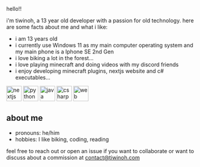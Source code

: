 hello!!

i'm tiwinoh, a 13 year old developer with a passion for old technology. here are some facts about me and what i like:

- i am 13 years old
- i currently use Windows 11 as my main computer operating system and my main phone is a Iphone SE 2nd Gen
- i love biking a lot in the forest...
- i love playing minecraft and doing videos with my discord friends
- i enjoy developing minecraft plugins, nextjs website and c# executables...

<!-- Technologies Logos -->
<p align="left">
  <img src="https://cdn.jsdelivr.net/gh/devicons/devicon/icons/nextjs/nextjs-original.svg" alt="nextjs" width="40" height="40"/>
  <img src="https://cdn.jsdelivr.net/gh/devicons/devicon/icons/python/python-original.svg" alt="python" width="40" height="40"/>
  <img src="https://cdn.jsdelivr.net/gh/devicons/devicon/icons/java/java-original.svg" alt="java" width="40" height="40"/>
  <img src="https://cdn.jsdelivr.net/gh/devicons/devicon/icons/csharp/csharp-original.svg" alt="csharp" width="40" height="40"/>
  <img src="https://cdn.jsdelivr.net/gh/devicons/devicon/icons/.svg" alt="web" width="40" height="40"/>
</p>

about me
-----------

- pronouns: he/him
- hobbies: I like biking, coding, reading

feel free to reach out or open an issue if you want to collaborate or want to discuss about a commission at contact@tiwinoh.com
